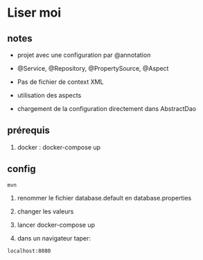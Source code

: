 # Liser moi

## notes
- projet avec une configuration par @annotation
* @Service, @Repository, @PropertySource, @Aspect

- Pas de fichier de context XML

- utilisation des aspects

- chargement de la configuration directement dans AbstractDao

## prérequis
1. docker : docker-compose up

## config
```
mvn
```
1. renommer le fichier database.default en database.properties

2. changer les valeurs

3. lancer docker-compose up

4. dans un navigateur taper:
```
localhost:8080
```
